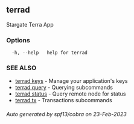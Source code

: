 ## terrad

Stargate Terra App

### Options

```
  -h, --help   help for terrad
```

### SEE ALSO

* [terrad keys](terrad_keys.md)	 - Manage your application's keys
* [terrad query](terrad_query.md)	 - Querying subcommands
* [terrad status](terrad_status.md)	 - Query remote node for status
* [terrad tx](terrad_tx.md)	 - Transactions subcommands

###### Auto generated by spf13/cobra on 23-Feb-2023
